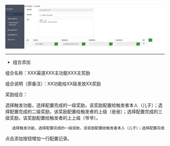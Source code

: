 ![](/assets/Q5.png)

---

* 组合添加

组合名称：XXX渠道XXX主功能XXX主奖励

组合说明（原备注）：XX功能给XX级发放XX奖励

奖励组合：

选择触发功能，选择配置完成的一级奖励，该奖励配置给触发者本人（儿子）；选择配置完成的二级奖励，该奖励配置给触发者的上级（爸爸）；选择配置完成的三级奖励，该奖励配置给触发者的上上级（爷爷）。

```rust
   选择触发功能，选择配置完成的一级奖励，该奖励配置给触发者本人（儿子）；选择配置完成的二级奖励，该奖励配置给触发者的上级（爸爸）；选择配置完成的三级奖励，该奖励配置给触发者的上上级（爷爷）。
```

点击添加按钮增加一行配置记录。

